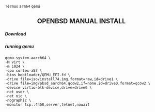`Termux` `arm64` `qemu`
<h2><p align="center">OPENBSD MANUAL INSTALL</p></h2>

##### Download 



##### running qemu
```
qemu-system-aarch64 \
-M virt \
-m 1024 \
-cpu cortex-a57 \
-bios bootloader/QEMU_EFI.fd \
-drive file=iso/install74.img,format=raw,id=drive1 \
-drive file=img/obsd_aarch64.qcow2,if=none,id=drive0,format=qcow2 \
-device virtio-blk-device,drive=drive0 \
-net user \
-net nic \
-nographic \
-monitor tcp::4450,server,telnet,nowait
```
